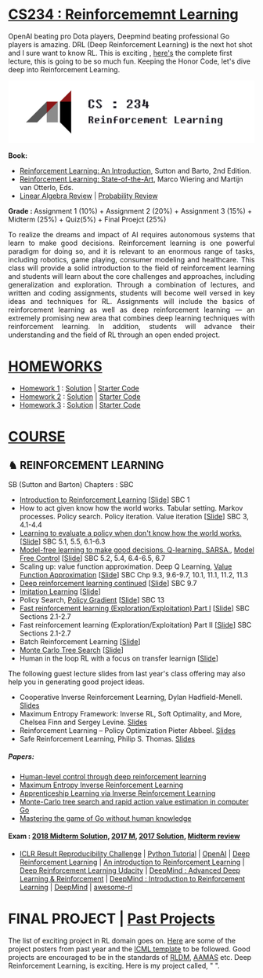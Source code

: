 # [CS234 : Reinforcememnt Learning](http://web.stanford.edu/class/cs234/index.html)

OpenAI beating pro Dota players, Deepmind beating professional Go players is amazing. DRL (Deep Reinforcement Learning) is the next hot shot and I sure want to know RL. This is exciting , [here's](https://mvideos.stanford.edu/Preview/LoadPreview/253#) the complete first lecture, this is going to be so much fun. Keeping the Honor Code, let's dive deep into Reinforcement Learning.

<img src="https://github.com/SKKSaikia/CS234_RL/blob/master/img/AIstan.jpg">

<b> Book: </b>
- [Reinforcement Learning: An Introduction](https://github.com/SKKSaikia/CS234_RL/blob/master/doc/SuttonBartoIPRLBook2ndEd.pdf), Sutton and Barto, 2nd Edition.
- [Reinforcement Learning: State-of-the-Art](https://github.com/SKKSaikia/CS234_RL/blob/master/doc/RL.pdf), Marco Wiering and Martijn van Otterlo, Eds.
- [Linear Algebra Review](https://github.com/SKKSaikia/CS234_RL/blob/master/lectures/cs229-linalg.pdf) | [Probability Review](https://github.com/SKKSaikia/CS234_RL/blob/master/lectures/cs229-prob.pdf)

<b> Grade : </b> Assignment 1 (10%) + Assignment 2 (20%) + Assignment 3 (15%) + Midterm (25%) + Quiz(5%) + Final Proejct (25%)

<p align="justify">To realize the dreams and impact of AI requires autonomous systems that learn to make good decisions. Reinforcement learning is one powerful paradigm for doing so, and it is relevant to an enormous range of tasks, including robotics, game playing, consumer modeling and healthcare. This class will provide a solid introduction to the field of reinforcement learning and students will learn about the core challenges and approaches, including generalization and exploration. Through a combination of lectures, and written and coding assignments, students will become well versed in key ideas and techniques for RL. Assignments will include the basics of reinforcement learning as well as deep reinforcement learning — an extremely promising new area that combines deep learning techniques with reinforcement learning. In addition, students will advance their understanding and the field of RL through an open ended project.</p>

# [HOMEWORKS](https://github.com/SKKSaikia/CS234_RL/tree/master/hw)

- [Homework 1](https://github.com/SKKSaikia/CS234_RL/blob/master/hw/assignment1/assignment1.pdf) : [Solution](https://github.com/SKKSaikia/CS234_RL/blob/master/hw/assignment1/assignment1_solution.pdf) | [Starter Code](https://github.com/SKKSaikia/CS234_RL/tree/master/assignment1)
- [Homework 2](https://github.com/SKKSaikia/CS234_RL/blob/master/hw/assignment2/assignment2.pdf) : [Solution](https://github.com/SKKSaikia/CS234_RL/blob/master/hw/assignment2/solution2.pdf) | [Starter Code](https://github.com/SKKSaikia/CS234_RL/tree/master/assignment2)
- [Homework 3](https://github.com/SKKSaikia/CS234_RL/blob/master/hw/assignment3/assignment3.pdf) : [Solution](https://github.com/SKKSaikia/CS234_RL/blob/master/hw/assignment3/assignment3_solution.pdf) | [Starter Code](https://github.com/SKKSaikia/CS234_RL/tree/master/assignment3)

# [COURSE](http://web.stanford.edu/class/cs234/schedule.html)

<h2><b> ♞ REINFORCEMENT LEARNING </b></h2> SB (Sutton and Barton) Chapters : SBC

- [Introduction to Reinforcement Learning](https://github.com/SKKSaikia/CS234_RL/blob/master/lectures/lecture1.pdf) [[Slide](https://github.com/SKKSaikia/CS234_RL/blob/master/slides/cs234_2018_l1.pdf)] SBC 1
- How to act given know how the world works. Tabular setting. Markov processes. Policy search. Policy iteration. Value iteration [[Slide](https://github.com/SKKSaikia/CS234_RL/blob/master/slides/cs234_2018_l2.pdf)] SBC 3, 4.1-4.4
- [Learning to evaluate a policy when don't know how the world works.](https://github.com/SKKSaikia/CS234_RL/blob/master/lectures/lecture2.pdf) [[Slide](https://github.com/SKKSaikia/CS234_RL/blob/master/slides/cs234_2018_l3.pdf)] SBC 5.1, 5.5, 6.1-6.3
- [Model-free learning to make good decisions. Q-learning. SARSA.](https://github.com/SKKSaikia/CS234_RL/blob/master/lectures/lecture3.pdf), [Model Free Control](https://github.com/SKKSaikia/CS234_RL/blob/master/lectures/lecture4.pdf) [[Slide](https://github.com/SKKSaikia/CS234_RL/blob/master/slides/cs234_2018_l4.pdf)] SBC 5.2, 5.4, 6.4-6.5, 6.7
- Scaling up: value function approximation. Deep Q Learning, [Value Function Approximation](https://github.com/SKKSaikia/CS234_RL/blob/master/lectures/lecture5.pdf) [[Slide](https://github.com/SKKSaikia/CS234_RL/blob/master/slides/cs234_2018_l5.pdf)] SBC Chp 9.3, 9.6-9.7, 10.1, 11.1, 11.2, 11.3
- [Deep reinforcement learning continued](https://github.com/SKKSaikia/CS234_RL/blob/master/lectures/lecture6.pdf) [[Slide](https://github.com/SKKSaikia/CS234_RL/blob/master/slides/cs234_2018_l6.pdf)] SBC 9.7
- [Imitation Learning](https://github.com/SKKSaikia/CS234_RL/blob/master/lectures/lecture7.pdf) [[Slide](https://github.com/SKKSaikia/CS234_RL/blob/master/slides/cs234_2018_l7_annotated.pdf)] 
- Policy Search, [Policy Gradient](https://github.com/SKKSaikia/CS234_RL/blob/master/lectures/lecture8.pdf) [[Slide](https://github.com/SKKSaikia/CS234_RL/blob/master/slides/cs234_2018_l8.pdf)] SBC 13
- [Fast reinforcement learning (Exploration/Exploitation) Part I](https://github.com/SKKSaikia/CS234_RL/blob/master/lectures/lecture11.pdf) [[Slide](https://github.com/SKKSaikia/CS234_RL/blob/master/slides/cs234_2018_l9_updated.pdf)] SBC Sections 2.1-2.7
- Fast reinforcement learning (Exploration/Exploitation) Part II [[Slide](https://github.com/SKKSaikia/CS234_RL/blob/master/slides/cs234_2018_l11.pdf)] SBC Sections 2.1-2.7
- Batch Reinforcement Learning [[Slide](https://github.com/SKKSaikia/CS234_RL/blob/master/slides/cs234_2018_l12.pdf)] 
- [Monte Carlo Tree Search](https://github.com/SKKSaikia/CS234_RL/blob/master/lectures/lecture14.pdf) [[Slide](https://github.com/SKKSaikia/CS234_RL/blob/master/slides/cs234_2018_l13.pdf)]
- Human in the loop RL with a focus on transfer learnign [[Slide](https://github.com/SKKSaikia/CS234_RL/blob/master/slides/cs234_2018_l14.pdf)]

The following guest lecture slides from last year's class offering may also help you in generating good project ideas. 
- Cooperative Inverse Reinforcement Learning, Dylan Hadfield-Menell. [Slides](https://github.com/SKKSaikia/CS234_RL/blob/master/slides/cs234_guest_lecture_cooperative_inverse_rl.pdf)
- Maximum Entropy Framework: Inverse RL, Soft Optimality, and More, Chelsea Finn and Sergey Levine. [Slides](https://github.com/SKKSaikia/CS234_RL/blob/master/slides/cs234_guest_lecture_maxent_invrl.pdf)
- Reinforcement Learning – Policy Optimization Pieter Abbeel. [Slides](https://github.com/SKKSaikia/CS234_RL/blob/master/slides/cs234_guest_lecture_policy_gradients.pdf)
- Safe Reinforcement Learning, Philip S. Thomas. [Slides](https://github.com/SKKSaikia/CS234_RL/blob/master/slides/cs234_guest_lecture_safe_rl.pdf)

##### Papers:

- [Human-level control through deep reinforcement learning](https://github.com/SKKSaikia/CS234_RL/blob/master/lectures/DQNNaturePaper.pdf)
- [Maximum Entropy Inverse Reinforcement Learning](https://github.com/SKKSaikia/CS234_RL/blob/master/lectures/AAAI08-227.pdf)
- [Apprenticeship Learning via Inverse Reinforcement Learning](https://github.com/SKKSaikia/CS234_RL/blob/master/lectures/icml04-apprentice.pdf)
- [Monte-Carlo tree search and rapid action value estimation in computer Go](https://github.com/SKKSaikia/CS234_RL/blob/master/lectures/mcts-gelly-silver.pdf)
- [Mastering the game of Go without human knowledge](https://www.nature.com/articles/nature24270)

#### Exam : [2018 Midterm Solution](https://github.com/SKKSaikia/CS234_RL/blob/master/2017-18_mid.pdf), [2017 M](https://github.com/SKKSaikia/CS234_RL/blob/master/exam/cs234-midterm-2017.pdf), [2017 Solution](https://github.com/SKKSaikia/CS234_RL/blob/master/exam/cs234-midterm-2017-soln.pdf), [Midterm review](https://github.com/SKKSaikia/CS234_RL/blob/master/slides/cs234_2018_midterm_review.pdf)

- [ICLR Result Reproducibility Challenge](https://www.cs.mcgill.ca/~jpineau/ICLR2018-ReproducibilityChallenge.html) | [Python Tutorial](http://cs231n.github.io/python-numpy-tutorial/) | [OpenAI](https://openai.com/) | [Deep Reinforcement Learning](https://arxiv.org/abs/1810.06339) | [An introduction to Reinforcement Learning](https://medium.freecodecamp.org/an-introduction-to-reinforcement-learning-4339519de419) | [Deep Reinforcement Learning Udacity](https://github.com/SKKSaikia/DeepRLNanoD) | [DeepMind : Advanced Deep Learning & Reinforcement](https://www.youtube.com/watch?v=iOh7QUZGyiU&list=PLqYmG7hTraZDNJre23vqCGIVpfZ_K2RZs) | [DeepMind : Introduction to Reinforcement Learning](https://www.youtube.com/watch?v=2pWv7GOvuf0&list=PLqYmG7hTraZDM-OYHWgPebj2MfCFzFObQ) | [DeepMind](https://deepmind.com/) | [awesome-rl](https://github.com/aikorea/awesome-rl)

# FINAL PROJECT | [Past Projects](http://web.stanford.edu/class/cs234/project.html)

The list of exciting project in RL domain goes on. [Here](https://github.com/SKKSaikia/CS234_RL/tree/master/poster) are some of the project posters from past year and the [ICML template](https://github.com/SKKSaikia/CS234_RL/blob/master/icml2018_style.tar.gz) to be followed. Good projects are encouraged to be in the standards of [RLDM](http://rldm.org/), [AAMAS](http://www.aamas-conference.org/) etc. Deep Reinforcement Learning, is exciting. Here is my project called, " ".
